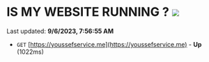 # IS MY WEBSITE RUNNING ? [![](https://img.shields.io/static/v1?label=Sponsor&message=%E2%9D%A4&logo=GitHub&color=%23fe8e86)](https://github.com/sponsors/<username>)

Last updated: **9/6/2023, 7:56:55 AM**

- `GET` [https://youssefservice.me](https://youssefservice.me) - **Up** (1022ms)
